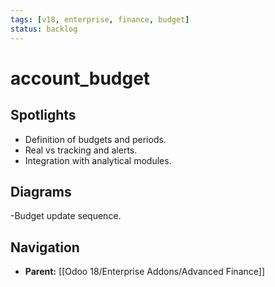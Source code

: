 ```yaml
---
tags: [v18, enterprise, finance, budget]
status: backlog
---
```

# account_budget

## Spotlights
- Definition of budgets and periods.
- Real vs tracking and alerts.
- Integration with analytical modules.

## Diagrams
-Budget update sequence.




## Navigation
- **Parent:** [[Odoo 18/Enterprise Addons/Advanced Finance]]
